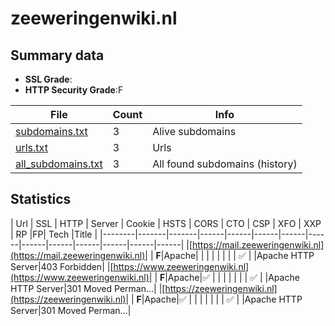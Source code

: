 

# zeeweringenwiki.nl
## Summary data


 - **SSL Grade**:
 - **HTTP Security Grade**:F


| File       | Count | Info |
|------------|-------|------|
|[subdomains.txt](/data/zeeweringenwiki.nl/subdomains.txt)|3|Alive subdomains|
|[urls.txt](/data/zeeweringenwiki.nl/urls.txt)|3|Urls|
|[all_subdomains.txt](/data/zeeweringenwiki.nl/all_subdomains.txt)|3|All found subdomains (history)|


## Statistics


| Url | SSL | HTTP | Server | Cookie | HSTS | CORS | CTO | CSP | XFO | XXP | RP |FP| Tech |Title |
|--------|-------|-------|------|------|------|------|------|------|------|------|------|------|------|
|[https://mail.zeeweringenwiki.nl](https://mail.zeeweringenwiki.nl)| | **F**|Apache| | | | | | | | :white_check_mark: | |Apache HTTP Server|403 Forbidden|
|[https://www.zeeweringenwiki.nl](https://www.zeeweringenwiki.nl)| | **F**|Apache|:white_check_mark: | | | | | | | :white_check_mark: | |Apache HTTP Server|301 Moved Perman...|
|[https://zeeweringenwiki.nl](https://zeeweringenwiki.nl)| | **F**|Apache|:white_check_mark: | | | | | | | :white_check_mark: | |Apache HTTP Server|301 Moved Perman...|